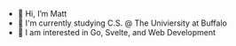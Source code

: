 - 👋 Hi, I’m Matt
- 🌱 I'm currently studying C.S. @ The Univiersity at Buffalo
- :star2: I am interested in Go, Svelte, and Web Development
